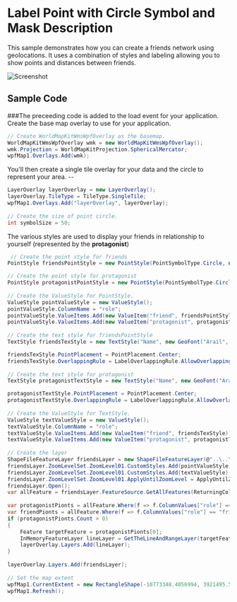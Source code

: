 # Label Point with Circle Symbol and Mask Description
This sample demonstrates how you can create a friends network using geolocations. It uses a combination of styles and labeling allowing you to show points and distances between friends.

![Screenshot](https://github.com/thinkgeogithub/TestRepo/blob/master/friendsnetwork.png)

## Sample Code

###The preceeding code is added to the load event for your application.
Create the base map overlay to use for your application.
```csharp
// Create WorldMapKitWmsWpfOverlay as the basemap.
WorldMapKitWmsWpfOverlay wmk = new WorldMapKitWmsWpfOverlay();
wmk.Projection = WorldMapKitProjection.SphericalMercator;
wpfMap1.Overlays.Add(wmk);
```

You'll then create a single tile overlay for your data and the circle to represent your area. -- 
```csharp
LayerOverlay layerOverlay = new LayerOverlay();
layerOverlay.TileType = TileType.SingleTile;
wpfMap1.Overlays.Add("layerOverlay", layerOverlay);
 
// Create the size of point circle.
int symbolSize = 50;
```

The various styles are used to display your friends in relationship to yourself (represented by the **protagonist**)
```csharp
 // Create the point style for friends
PointStyle friendsPointStyle = new PointStyle(PointSymbolType.Circle, new GeoSolidBrush(new GeoColor(80, GeoColors.Highlight)), new GeoPen(GeoColors.Blue, 1), symbolSize - 15);

// Create the point style for protagonist
PointStyle protagonistPointStyle = new PointStyle(PointSymbolType.Circle, new GeoSolidBrush(new GeoColor(80, GeoColors.DarkOrange)), new GeoPen(GeoColors.DarkOrange, 1), symbolSize);
 
// Create the ValueStyle for PointStyle.
ValueStyle pointValueStyle = new ValueStyle();
pointValueStyle.ColumnName = "role";
pointValueStyle.ValueItems.Add(new ValueItem("friend", friendsPointStyle));
pointValueStyle.ValueItems.Add(new ValueItem("protagonist", protagonistPointStyle));
 
// Create the text style for friendsPointStyle
TextStyle friendsTexStyle = new TextStyle("Name", new GeoFont("Arail", 9, DrawingFontStyles.Bold), new GeoSolidBrush(GeoColor.SimpleColors.Black));

friendsTexStyle.PointPlacement = PointPlacement.Center;
friendsTexStyle.OverlappingRule = LabelOverlappingRule.AllowOverlapping;
 
// Create the text style for protagonist
TextStyle protagonistTextStyle = new TextStyle("Name", new GeoFont("Arail", 9, DrawingFontStyles.Bold), new GeoSolidBrush(GeoColor.SimpleColors.Black));

protagonistTextStyle.PointPlacement = PointPlacement.Center;
protagonistTextStyle.OverlappingRule = LabelOverlappingRule.AllowOverlapping;
 
// Create the ValueStyle for TextStyle.
ValueStyle textValueStyle = new ValueStyle();
textValueStyle.ColumnName = "role";
textValueStyle.ValueItems.Add(new ValueItem("friend", friendsTexStyle));
textValueStyle.ValueItems.Add(new ValueItem("protagonist", protagonistTextStyle));
 
// Create the layer
ShapeFileFeatureLayer friendsLayer = new ShapeFileFeatureLayer(@"..\..\App_Data\friends.shp");
friendsLayer.ZoomLevelSet.ZoomLevel01.CustomStyles.Add(pointValueStyle);
friendsLayer.ZoomLevelSet.ZoomLevel01.CustomStyles.Add(textValueStyle);
friendsLayer.ZoomLevelSet.ZoomLevel01.ApplyUntilZoomLevel = ApplyUntilZoomLevel.Level20;
friendsLayer.Open();
var allFeature = friendsLayer.FeatureSource.GetAllFeatures(ReturningColumnsType.AllColumns);
 
var protagonistPionts = allFeature.Where(f => f.ColumnValues["role"] == "protagonist").ToList();
var friendPionts = allFeature.Where(f => f.ColumnValues["role"] == "friend").ToList();
if (protagonistPionts.Count > 0)
{
    Feature targetFeature = protagonistPionts[0];
    InMemoryFeatureLayer lineLayer = GetTheLineAndRangeLayer(targetFeature, friendPionts);
    layerOverlay.Layers.Add(lineLayer);
}
 
layerOverlay.Layers.Add(friendsLayer);
 
// Set the map extent
wpfMap1.CurrentExtent = new RectangleShape(-10773348.4056994, 3921495.52062368, -10763946.6747371, 3914224.46649529);
wpfMap1.Refresh();




